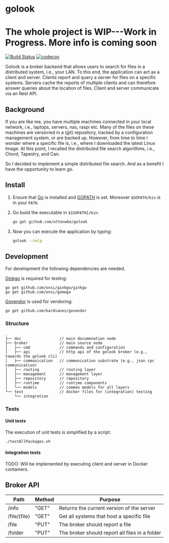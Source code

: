 # golook

# The whole project is WIP---Work in Progress. More info is coming soon 

[![Build Status](https://travis-ci.org/ottenwbe/golook.svg?branch=development)](https://travis-ci.org/ottenwbe/golook)
[![codecov](https://codecov.io/gh/ottenwbe/golook/branch/master/graph/badge.svg)](https://codecov.io/gh/ottenwbe/golook)

Golook is a broker backend that allows users to search for files in a distributed system, i.e., your LAN.
To this end, the application can act as a client and server.
Clients report and query a server for files on a specific systems.
Servers cache the reports of multiple clients and can therefore answer queries about the location of files.
Client and server communicate via an Rest API. 

## Background ##

If you are like me, you have multiple machines connected in your local network, i.e., laptops, servers, nas, raspi etc.
Many of the files on these machines are versioned in a (git) repository, tracked by a configuration management system, or are backed up. 
However, from time to time I wonder where a specific file is, i.e., where I downloaded the latest Linux Image.
At this point, I recalled the distributed file search algorithms, i.e., Chord, Tapestry, and Can.

So I decided to implement a simple distributed file search. And as a benefit I have the opportunity to learn go.   

## Install ##

1. Ensure that [Go](https://golang.org/doc/install) is installed and [GOPATH](https://golang.org/doc/code.html) is set. 
Moreover `$GOPATH/bin` is in your `PATH`.

1. Go build the executable in `${GOPATH}/bin`:
    
    ```bash    
    go get github.com/ottenwbe/golook
    ```
1. Now you can execute the application by typing: 

    ```bash    
    golook --help
    ```

## Development ##

For development the following dependencies are needed. 

[Ginkgo](https://onsi.github.io/ginkgo/) is required for testing:

    go get github.com/onsi/ginkgo/ginkgo
    go get github.com/onsi/gomega
    
[Govendor](https://github.com/kardianos/govendor) is used for vendoring:    
    
    go get github.com/kardianos/govendor

### Structure ###
    .
    ├── doc                 // main documenation node    
    ├── broker              // main source node
    │   ├── cmd             // commands and configuration    
    │   ├── api             // http api of the golook broker (e.g., towards the golook cli)
    │   ├── communication   // communication substrate (e.g., json rpc communication)
    │   ├── routing         // routing layer     
    │   ├── management      // management layer 
    │   ├── repository      // repository 
    │   ├── runtime         // runtime components
    │   └── models          // common models for all layers
    └── test                // docker files for (integration) testing
        └── integration

### Tests ###

#### Unit tests ####

The execution of unit tests is simplified by a script:

    ./testAllPackages.sh

#### Integration tests ####

TODO: Will be implemented by executing client and server in Docker containers.

## Broker API ##

| Path  | Method  | Purpose  |   
|---|---|---|
| /info  | "GET" | Returns the current version of the server  |   
| /file/{file} |  "GET" |  Get all systems that host a specific file |  
| /file |  "PUT" | The broker should report a file |
| /folder |  "PUT" | The broker should report all files in a folder  |

